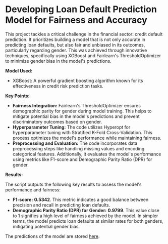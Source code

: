# Developing Loan Default Prediction Model for Fairness and Accuracy
This project tackles a critical challenge in the financial sector: credit default prediction. It prioritizes building a model that is not only accurate in predicting loan defaults, but also fair and unbiased in its outcomes, particularly regarding gender. This was achieved through innovative techniques, specifically using XGBoost and Fairlearn's ThresholdOptimizer to minimize gender bias in the model's predictions. 

**Model Used:**

* XGBoost: A powerful gradient boosting algorithm known for its effectiveness in credit risk prediction tasks.

**Key Points:**

* **Fairness Integration:** Fairlearn's ThresholdOptimizer ensures demographic parity for gender during model training. This helps to mitigate potential bias in the model's predictions and prevent discriminatory outcomes based on gender.
* **Hyperparameter Tuning:** The code utilizes Hyperopt for hyperparameter tuning with Stratified K-Fold Cross-Validation. This process optimizes the model's performance while maintaining fairness.
* **Preprocessing and Evaluation:** The code incorporates data preprocessing steps like handling missing values and encoding categorical features. Additionally, it evaluates the model's performance using metrics like F1-score and Demographic Parity Ratio (DPR) for gender.


**Results:**

The script outputs the following key results to assess the model's performance and fairness:

* **F1-score:**  **0.5342**. This metric indicates a good balance between precision and recall in predicting loan defaults.
* **Demographic Parity Ratio (DPR) for Gender:** **0.9799**. This value close to 1 signifies a high level of fairness achieved by the model. In simpler terms, the model predicts loan defaults at similar rates for both genders, mitigating potential gender bias.

The predictions of the model are stored [here](https://github.com/Dream-Falls/Enigma/blob/main/submission.csv).
